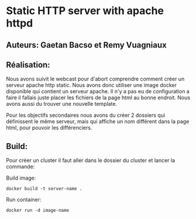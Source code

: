 # Static HTTP server with apache httpd

## Auteurs: Gaetan Bacso et Remy Vuagniaux

## Réalisation:

Nous avons suivit le webcast pour d'abort comprendre comment créer un serveur apache http static.
Nous avons donc utiliser une image docker disponible qui contient un serveur apache.
Il n'y a pas eu de configuration a faire il fallais juste placer les fichiers de la page html au bonne endroit.
Nous avons aussi du trouver une nouvelle template.

Pour les objectifs secondaires nous avons du créer 2 dossiers qui définissent le même serveur, mais qui affiche un nom différent dans la page html, pour pouvoir les différenciers.

## Build:

Pour créer un cluster il faut aller dans le dossier du cluster et lancer la commande:

Build image:

```
docker build -t server-name .
```

Run container:

```
docker run -d image-name
```

